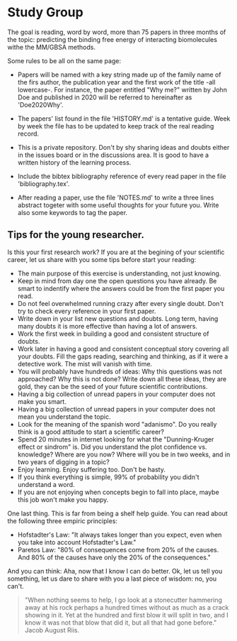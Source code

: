 # Study Group

The goal is reading, word by word, more than 75 papers in three
months of the topic: predicting the binding free energy of interacting biomolecules withe the MM/GBSA methods.

Some rules to be all on the same page:

- Papers will be named with a key string made up of the family name of the firs author, the
  publication year and the first work of the title -all lowercase-. For instance, the paper entitled "Why me?"
written by John Doe and published in 2020 will be referred to hereinafter as 'Doe2020Why'.

- The papers' list found in the file 'HISTORY.md' is a tentative guide. Week by week the file has
  to be updated to keep track of the real reading record.

- This is a private repository. Don't by shy sharing ideas and doubts either in the issues board or
  in the discussions area. It is good to have a written history of the learning process.

- Include the bibtex bibliography reference of every read paper in the file 'bibliography.tex'.

- After reading a paper, use the file 'NOTES.md' to write a three lines abstract togeter with some useful thoughts for your future you. Write also some keywords to tag the paper.


## Tips for the young researcher.

Is this your first research work? If you are at the begining of your scientific career, let us share with you some tips before start your reading:

- The main purpose of this exercise is understanding, not just knowing.
- Keep in mind from day one the open questions you have already. Be smart to indentify where the
  answers could be from the first paper you read.
- Do not feel overwhelmed running crazy after every single doubt. Don't try to
  check every reference in your first paper.
- Write down in your list new questions and doubts. Long term, having many doubts it is more
  effective than having a lot of answers.
- Work the first week in building a good and consistent structure of
doubts.
- Work later in having a good and consistent conceptual story covering all your doubts. Fill the gaps reading, searching and thinking, as if it were a detective work. The mist will vanish with time.
- You will probably have hundreds of ideas: Why this questions was not approached? Why this is not
  done? Write down all these ideas, they are gold, they can be the seed of your future scientific contributions.
- Having a big collection of unread papers in your computer does not make you smart.
- Having a big collection of unread papers in your computer does not mean you understand the topic.
- Look for the meaning of the spanish word "adanismo". Do you really think is a good attitude to
  start a scientific career?
- Spend 20 minutes in internet looking for what the "Dunning-Kruger effect or sindrom" is. Did you
  understand the plot confidence vs. knowledge? Where are you now? Where will you be in two weeks,
and in two years of digging in a topic?
- Enjoy learning. Enjoy suffering too. Don't be hasty.
- If you think everything is simple, 99% of probability you didn't understand a word.
- If you are not enjoying when concepts begin to fall into place, maybe this job won't make you happy.

One last thing. This is far from being a shelf help guide. You can read about the following three empiric principles:

- Hofstadter's Law: "It always takes longer than you expect, even when you take into account Hofstadter's Law."
- Paretos Law: "80% of consequences come from 20% of the causes. And 80% of the causes have only the 20% of the consequences."

And you can think: Aha, now that I know I can do better. Ok, let us tell you something, let us dare to share with you a last piece of wisdom: no, you can't.

> "When nothing seems to help, I go look at a stonecutter hammering away at his rock perhaps a hundred times without as much as a crack showing in it. Yet at the hundred and first blow it will split in two, and I know it was not that blow that did it, but all that had gone before." Jacob August Riis.

